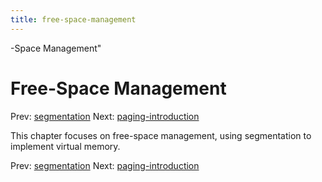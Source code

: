 ```yaml
---
title: free-space-management
---
```


-Space Management"

# Free-Space Management

Prev: [segmentation](segmentation.md) Next:
[paging-introduction](paging-introduction.md)

This chapter focuses on free-space management, using segmentation to
implement virtual memory. 

Prev: [segmentation](segmentation.md) Next:
[paging-introduction](paging-introduction.md)
